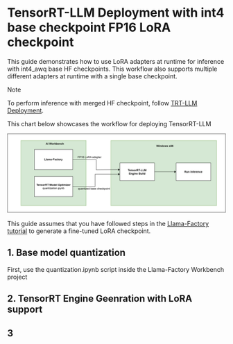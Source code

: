 # TensorRT-LLM Deployment with int4 base checkpoint FP16 LoRA checkpoint

This guide demonstrates how to use LoRA adapters at runtime for inference with int4_awq base HF checkpoints. This workflow also supports multiple different adapters at runtime with a single base checkpoint.

> [!NOTE]
> To perform inference with merged HF checkpoint, follow [TRT-LLM Deployment](TensorRT-LLM_deployment.md).

This chart below showcases the workflow for deploying TensorRT-LLM

<img src="../media/lora.png" width="700">

This guide assumes that you have followed steps in the [Llama-Factory tutorial](../tutorial-llama3-finetune.md) to generate a fine-tuned LoRA checkpoint.

## 1. Base model quantization
First, use the quantization.ipynb script inside the Llama-Factory Workbench project

## 2. TensorRT Engine Geenration with LoRA support

## 3
